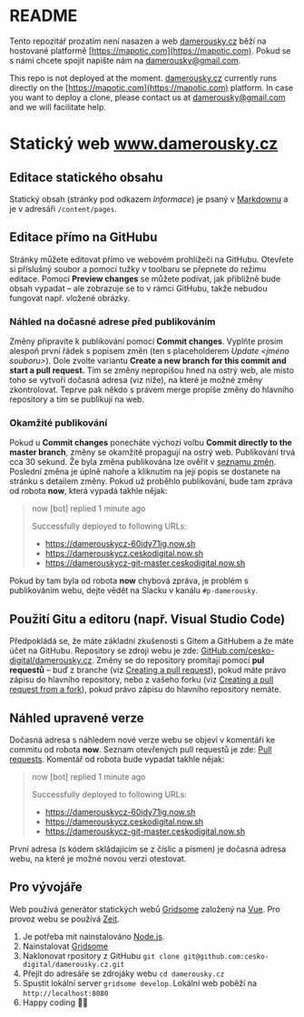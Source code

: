 # README

Tento repozitář prozatím není nasazen a web [damerousky.cz](damerousky.cz) běží na hostované platformě [https://mapotic.com](https://mapotic.com). Pokud se s námi chcete spojit napište nám na damerousky@gmail.com.

This repo is not deployed at the moment. [damerousky.cz](damerousky.cz) currently runs directly on the [https://mapotic.com](https://mapotic.com) platform. In case you want to deploy a clone, please contact us at damerousky@gmail.com and we will facilitate help.



# Statický web www.damerousky.cz

## Editace statického obsahu
Statický obsah (stránky pod odkazem *Informace*) je psaný v [Markdownu](https://github.com/adam-p/markdown-here/wiki/Markdown-Cheatsheet)
 a je v adresáři `/content/pages`.

## Editace přímo na GitHubu 
Stránky můžete editovat přímo ve webovém prohlížeči na GitHubu. Otevřete si příslušný soubor a pomocí tužky v toolbaru se přepnete do
režimu editace. Pomocí **Preview changes** se můžete podívat, jak přibližně bude obsah vypadat – ale zobrazuje se to v rámci GitHubu, takže
nebudou fungovat např. vložené obrázky.

### Náhled na dočasné adrese před publikováním
Změny připravíte k publikování pomocí **Commit changes**. Vyplňte prosím alespoň první řádek
s popisem změn (ten s placeholderem *Update <jméno souboru>*). Dole zvolte variantu **Create a new branch for this commit and start a pull request.**
Tím se změny nepropíšou hned na ostrý web, ale místo toho se vytvoří dočasná adresa (viz níže), na které je možné změny zkontrolovat. Teprve pak někdo
s právem merge propíše změny do hlavního repository a tím se publíkují na web.

### Okamžité publikování
Pokud u **Commit changes** ponecháte výchozí volbu **Commit directly to the master branch**, změny se okamžitě propagují na ostrý web.
Publikování trvá cca 30 sekund. Že byla změna publikována lze ověřit v [seznamu změn](https://github.com/cesko-digital/damerousky.cz/commits/master).
Poslední změna je úplně nahoře a kliknutím na její popis se dostanete na stránku s detailem změny. Pokud už proběhlo publikování, bude tam zpráva
od robota **now**, která vypadá takhle nějak:
> now [bot] replied 1 minute ago
>
> Successfully deployed to following URLs:
>
> * https://damerouskycz-60idy71ig.now.sh
> * https://damerouskycz.ceskodigital.now.sh
> * https://damerouskycz-git-master.ceskodigital.now.sh

Pokud by tam byla od robota **now** chybová zpráva, je problém s publikováním webu, dejte vědět na Slacku v kanálu `#p-damerousky`.

## Použití Gitu a editoru (např. Visual Studio Code)
Předpokládá se, že máte základní zkušenosti s Gitem a GitHubem a že máte účet na GitHubu. Repository se zdroji webu je zde: [GitHub.com/cesko-digital/damerousky.cz](https://github.com/cesko-digital/damerousky.cz).
Změny se do repository promítají pomocí **pul requestů** – buď z branche (viz [Creating a pull request](https://help.github.com/en/github/collaborating-with-issues-and-pull-requests/creating-a-pull-request)),
pokud máte právo zápisu do hlavního repository, nebo z vašeho forku (viz [Creating a pull request from a fork](https://help.github.com/en/github/collaborating-with-issues-and-pull-requests/creating-a-pull-request-from-a-fork)),
pokud právo zápisu do hlavního repository nemáte. 


## Náhled upravené verze
Dočasná adresa s náhledem nové verze webu se objeví v komentáři ke commitu od robota **now**. Seznam otevřených pull requestů je zde: [Pull requests](https://github.com/cesko-digital/damerousky.cz/pulls).
Komentář od robota bude vypadat takhle nějak:
> now [bot] replied 1 minute ago
>
> Successfully deployed to following URLs:
>
> * https://damerouskycz-60idy71ig.now.sh
> * https://damerouskycz.ceskodigital.now.sh
> * https://damerouskycz-git-master.ceskodigital.now.sh

První adresa (s kódem skládajícím se z číslic a písmen) je dočasná adresa webu, na které je možné novou verzi otestovat. 

## Pro vývojáře
Web používá generátor statických webů [Gridsome](https://gridsome.org/) založený na [Vue](https://vuejs.org). Pro provoz webu
se používá [Zeit](https://zeit.co/).
 
1. Je potřeba mít nainstalováno [Node.js](https://nodejs.org/).
1. Nainstalovat [Gridsome](https://gridsome.org/docs/#how-to-install)
1. Naklonovat rpository z GitHubu `git clone git@github.com:cesko-digital/damerousky.cz.git`
1. Přejít do adresáře se zdrojáky webu `cd damerousky.cz`
1. Spustit lokální server `gridsome develop`. Lokální web poběží na `http://localhost:8080`
1. Happy coding 🎉🙌
